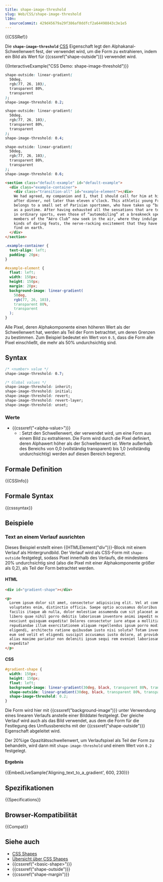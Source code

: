 ```yaml
---
title: shape-image-threshold
slug: Web/CSS/shape-image-threshold
l10n:
  sourceCommit: 429d45679a29f386af0ddfcf2a64498843c3e1e5
---
```


{{CSSRef}}

Die **`shape-image-threshold`** [CSS](/de/docs/Web/CSS) Eigenschaft legt den Alphakanal-Schwellenwert fest, der verwendet wird, um die Form zu extrahieren, indem ein Bild als Wert für {{cssxref("shape-outside")}} verwendet wird.

{{InteractiveExample("CSS Demo: shape-image-threshold")}}

```css interactive-example-choice
shape-outside: linear-gradient(
  50deg,
  rgb(77, 26, 103),
  transparent 80%,
  transparent
);
shape-image-threshold: 0.2;
```

```css interactive-example-choice
shape-outside: linear-gradient(
  50deg,
  rgb(77, 26, 103),
  transparent 80%,
  transparent
);
shape-image-threshold: 0.4;
```

```css interactive-example-choice
shape-outside: linear-gradient(
  50deg,
  rgb(77, 26, 103),
  transparent 80%,
  transparent
);
shape-image-threshold: 0.6;
```

```html interactive-example
<section class="default-example" id="default-example">
  <div class="example-container">
    <div class="transition-all" id="example-element"></div>
    We had agreed, my companion and I, that I should call for him at his house,
    after dinner, not later than eleven o’clock. This athletic young Frenchman
    belongs to a small set of Parisian sportsmen, who have taken up “ballooning”
    as a pastime. After having exhausted all the sensations that are to be found
    in ordinary sports, even those of “automobiling” at a breakneck speed, the
    members of the “Aéro Club” now seek in the air, where they indulge in all
    kinds of daring feats, the nerve-racking excitement that they have ceased to
    find on earth.
  </div>
</section>
```

```css interactive-example
.example-container {
  text-align: left;
  padding: 20px;
}

#example-element {
  float: left;
  width: 150px;
  height: 150px;
  margin: 20px;
  background-image: linear-gradient(
    50deg,
    rgb(77, 26, 103),
    transparent 80%,
    transparent
  );
}
```

Alle Pixel, deren Alphakomponente einen höheren Wert als der Schwellenwert hat, werden als Teil der Form betrachtet, um deren Grenzen zu bestimmen. Zum Beispiel bedeutet ein Wert von `0.5`, dass die Form alle Pixel einschließt, die mehr als 50% undurchsichtig sind.

## Syntax

```css
/* <number> value */
shape-image-threshold: 0.7;

/* Global values */
shape-image-threshold: inherit;
shape-image-threshold: initial;
shape-image-threshold: revert;
shape-image-threshold: revert-layer;
shape-image-threshold: unset;
```

### Werte

- {{cssxref("&lt;alpha-value&gt;")}}
  - : Setzt den Schwellenwert, der verwendet wird, um eine Form aus einem Bild zu extrahieren. Die Form wird durch die Pixel definiert, deren Alphawert höher als der Schwellenwert ist. Werte außerhalb des Bereichs von 0,0 (vollständig transparent) bis 1,0 (vollständig undurchsichtig) werden auf diesen Bereich begrenzt.

## Formale Definition

{{CSSInfo}}

## Formale Syntax

{{csssyntax}}

## Beispiele

### Text an einem Verlauf ausrichten

Dieses Beispiel erstellt einen {{HTMLElement("div")}}-Block mit einem Verlauf als Hintergrundbild. Der Verlauf wird als CSS-Form mit `shape-outside` festgelegt, sodass Pixel innerhalb des Verlaufs, die mindestens 20% undurchsichtig sind (also die Pixel mit einer Alphakomponente größer als 0,2), als Teil der Form betrachtet werden.

#### HTML

```html
<div id="gradient-shape"></div>

<p>
  Lorem ipsum dolor sit amet, consectetur adipisicing elit. Vel at commodi
  voluptates enim, distinctio officia. Saepe optio accusamus doloribus sint
  facilis itaque ab nulla, dolor molestiae assumenda cum sit placeat adipisci,
  libero quae nihil porro debitis laboriosam inventore animi impedit nostrum
  nesciunt quisquam expedita! Dolores consectetur iure atque a mollitia dicta
  repudiandae illum exercitationem aliquam repellendus ipsum porro modi, id nemo
  eligendi, architecto ratione quibusdam iusto nisi soluta? Totam inventore ea
  eum sed velit et eligendi suscipit accusamus iusto dolore, at provident eius
  alias maxime pariatur non deleniti ipsum sequi rem eveniet laboriosam magni
  expedita?
</p>
```

#### CSS

```css
#gradient-shape {
  width: 150px;
  height: 150px;
  float: left;
  background-image: linear-gradient(30deg, black, transparent 80%, transparent);
  shape-outside: linear-gradient(30deg, black, transparent 80%, transparent);
  shape-image-threshold: 0.2;
}
```

Die Form wird hier mit {{cssxref("background-image")}} unter Verwendung eines linearen Verlaufs anstelle einer Bilddatei festgelegt. Der gleiche Verlauf wird auch als das Bild verwendet, aus dem die Form für die Festlegung des Umflussbereichs mit der {{cssxref("shape-outside")}} Eigenschaft abgeleitet wird.

Der 20%ige Opazitätsschwellenwert, um Verlaufspixel als Teil der Form zu behandeln, wird dann mit `shape-image-threshold` und einem Wert von `0.2` festgelegt.

#### Ergebnis

{{EmbedLiveSample('Aligning_text_to_a_gradient', 600, 230)}}

## Spezifikationen

{{Specifications}}

## Browser-Kompatibilität

{{Compat}}

## Siehe auch

- [CSS Shapes](/de/docs/Web/CSS/CSS_shapes)
- [Übersicht über CSS Shapes](/de/docs/Web/CSS/CSS_shapes/Overview_of_shapes)
- {{cssxref("&lt;basic-shape&gt;")}}
- {{cssxref("shape-outside")}}
- {{cssxref("shape-margin")}}
